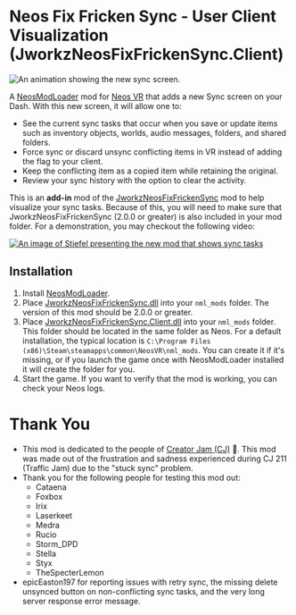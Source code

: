 # Neos Fix Fricken Sync - User Client Visualization (JworkzNeosFixFrickenSync.Client)

![An animation showing the new sync screen.](docs/sync_progress_animated.gif)

A [NeosModLoader](https://github.com/neos-modding-group/NeosModLoader) mod for [Neos VR](https://neos.com/) that adds a new Sync screen on your Dash. With this new screen, it will allow one to:

* See the current sync tasks that occur when you save or update items such as inventory objects, worlds, audio messages, folders, and shared folders.
* Force sync or discard unsync conflicting items in VR instead of adding the flag to your client.
* Keep the conflicting item as a copied item while retaining the original.
* Review your sync history with the option to clear the activity.

This is an **add-in** mod of the [JworkzNeosFixFrickenSync](https://github.com/stiefeljackal/JworkzNeosFixFrickenSync) mod to help visualize your sync tasks. Because of this, you will need to make sure that JworkzNeosFixFrickenSync (2.0.0 or greater) is also included in your mod folder. For a demonstration, you may checkout the following video:

[![An image of Stiefel presenting the new mod that shows sync tasks](https://img.youtube.com/vi/ZOjT5NLDlM8/0.jpg)
](https://youtu.be/ZOjT5NLDlM8)

## Installation
1. Install [NeosModLoader](https://github.com/zkxs/NeosModLoader).
2. Place [JworkzNeosFixFrickenSync.dll](https://github.com/stiefeljackal/JworkzNeosFixFrickenSync/releases/latest/download/JworkzNeosFixFrickenSync.dll) into your `nml_mods` folder. The version of this mod should be 2.0.0 or greater.
3. Place [JworkzNeosFixFrickenSync.Client.dll](https://github.com/stiefeljackal/JworkzNeosFixFrickenSync.Client/releases/latest/download/JworkzNeosFixFrickenSync.Client.dll) into your `nml_mods` folder. This folder should be located in the same folder as Neos. For a default installation, the typical location is `C:\Program Files (x86)\Steam\steamapps\common\NeosVR\nml_mods`. You can create it if it's missing, or if you launch the game once with NeosModLoader installed it will create the folder for you.
4. Start the game. If you want to verify that the mod is working, you can check your Neos logs.

# Thank You

* This mod is dedicated to the people of [Creator Jam (CJ)](https://discord.gg/WFmySeSGPh) 🍞. This mod was made out of the frustration and sadness experienced during CJ 211 (Traffic Jam) due to the "stuck sync" problem.
* Thank you for the following people for testing this mod out:
  * Cataena
  * Foxbox
  * Irix
  * Laserkeet
  * Medra
  * Rucio
  * Storm_DPD
  * Stella
  * Styx
  * TheSpecterLemon
* epicEaston197 for reporting issues with retry sync, the missing delete unsynced button on non-conflicting sync tasks, and the very long server response error message.